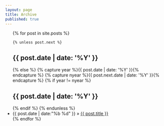 ```yaml
---
layout: page
title: Archive
published: true
---
```


<ul>
  {% for post in site.posts %}

    {% unless post.next %}
<h2>{{ post.date | date: '%Y' }}</h2>
    {% else %}
      {% capture year %}{{ post.date | date: '%Y' }}{% endcapture %}
      {% capture nyear %}{{ post.next.date | date: '%Y' }}{% endcapture %}
      {% if year != nyear %}
<h2>{{ post.date | date: '%Y' }}</h2>
      {% endif %}
    {% endunless %}

<li>{{ post.date | date:"%b %d" }} &raquo; <a href="{{ post.url }}">{{ post.title }}</a></li>
  {% endfor %}
</ul>